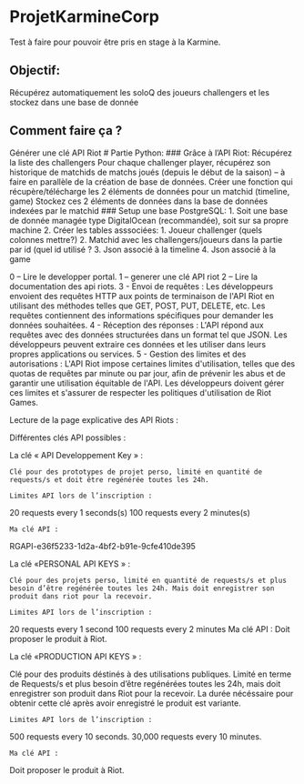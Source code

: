 # ProjetKarmineCorp
Test à faire pour pouvoir être pris en stage à la Karmine.

## Objectif:
Récupérez automatiquement les soloQ des joueurs challengers et les stockez dans une base de donnée

## Comment faire ça ?
   Générer une clé API Riot
	# Partie Python:
   	### Grâce à l’API Riot:
        Récupérez la liste des challengers
        Pour chaque challenger player, récupérez son historique de matchids de matchs joués (depuis le début de la saison) – à faire en parallèle de la création de base de données.
        Créer une fonction qui récupère/télécharge les 2 éléments de données pour un matchid (timeline, game)
        Stockez ces 2 éléments de données dans la base de données indexées par le matchid
    ### Setup une base PostgreSQL:
        1. Soit une base de donnée managée type DigitalOcean (recommandée), soit sur sa propre machine
        2. Créer les tables asssociées:
            1. Joueur challenger (quels colonnes mettre?)
            2. Matchid avec les challengers/joueurs dans la partie par id (quel id utilisé ?
            3. Json associé à la timeline
            4. Json associé à la game

0 – Lire le developper portal.
1 – generer une clé API riot
2 – Lire la documentation des api riots.
3 - Envoi de requêtes : Les développeurs envoient des requêtes HTTP aux points de terminaison de l'API Riot en utilisant des méthodes telles que GET, POST, PUT, DELETE, etc. Les requêtes contiennent des informations spécifiques pour demander les données souhaitées.
4 - Réception des réponses : L'API répond aux requêtes avec des données structurées dans un format tel que JSON. Les développeurs peuvent extraire ces données et les utiliser dans leurs propres applications ou services.
5 - Gestion des limites et des autorisations : L'API Riot impose certaines limites d'utilisation, telles que des quotas de requêtes par minute ou par jour, afin de prévenir les abus et de garantir une utilisation équitable de l'API. Les développeurs doivent gérer ces limites et s'assurer de respecter les politiques d'utilisation de Riot Games.


Lecture de la page explicative des API Riots :



Différentes clés API possibles :

La clé « API Developpement Key » :

	Clé pour des prototypes de projet perso, limité en quantité de requests/s et doit être regénérée toutes les 24h.

	Limites API lors de l’inscription :
20 requests every 1 seconds(s)
100 requests every 2 minutes(s)

	Ma clé API :
RGAPI-e36f5233-1d2a-4bf2-b91e-9cfe410de395


La clé «PERSONAL API KEYS » :

	Clé pour des projets perso, limité en quantité de requests/s et plus besoin d’être regénérée toutes les 24h. Mais doit enregistrer son produit dans riot pour la recevoir.

	Limites API lors de l’inscription :

20 requests every 1 second 
100 requests every 2 minutes 
	Ma clé API :
Doit proposer le produit à Riot.

La clé «PRODUCTION API KEYS » :


Clé pour des produits déstinés à des utilisations publiques. Limité en terme de Requests/s et plus besoin d’être regénérées toutes les 24h, mais doit enregistrer son produit dans Riot pour la recevoir.
La durée nécéssaire pour obtenir cette clé après avoir enregistré le produit est variante.


	Limites API lors de l’inscription :
500 requests every 10 seconds.
30,000 requests every 10 minutes.

	Ma clé API :
Doit proposer le produit à Riot.
